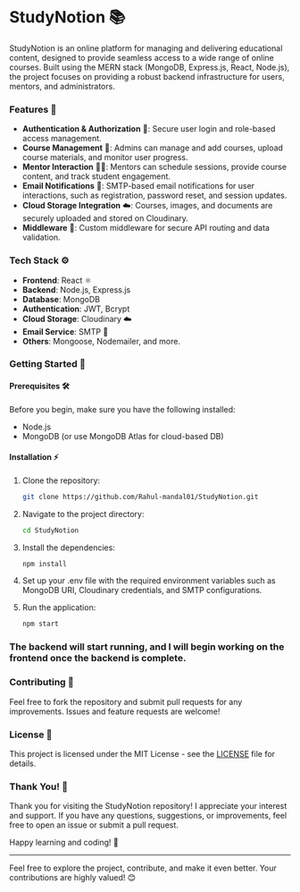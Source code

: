 # StudyNotion 📚

StudyNotion is an online platform for managing and delivering educational content, designed to provide seamless access to a wide range of online courses. Built using the MERN stack (MongoDB, Express.js, React, Node.js), the project focuses on providing a robust backend infrastructure for users, mentors, and administrators.

### Features 🌟

- **Authentication & Authorization** 🔐: Secure user login and role-based access management.
- **Course Management** 📖: Admins can manage and add courses, upload course materials, and monitor user progress.
- **Mentor Interaction** 🧑‍🏫: Mentors can schedule sessions, provide course content, and track student engagement.
- **Email Notifications** 📧: SMTP-based email notifications for user interactions, such as registration, password reset, and session updates.
- **Cloud Storage Integration** ☁️: Courses, images, and documents are securely uploaded and stored on Cloudinary.
- **Middleware** 🔧: Custom middleware for secure API routing and data validation.

### Tech Stack ⚙️

- **Frontend**: React ⚛️
- **Backend**: Node.js, Express.js
- **Database**: MongoDB
- **Authentication**: JWT, Bcrypt
- **Cloud Storage**: Cloudinary ☁️
- **Email Service**: SMTP 📧
- **Others**: Mongoose, Nodemailer, and more.

### Getting Started 🚀

#### Prerequisites 🛠️

Before you begin, make sure you have the following installed:

- Node.js
- MongoDB (or use MongoDB Atlas for cloud-based DB)

#### Installation ⚡

1. Clone the repository:

   ```bash
   git clone https://github.com/Rahul-mandal01/StudyNotion.git
   
2. Navigate to the project directory:

    ```bash
    cd StudyNotion
    
3. Install the dependencies:

    ```bash
    npm install

4. Set up your .env file with the required environment variables such as MongoDB URI, Cloudinary credentials, and SMTP configurations.

5. Run the application:

    ```bash
    npm start

### The backend will start running, and I will begin working on the frontend once the backend is complete.

### Contributing 🤝
Feel free to fork the repository and submit pull requests for any improvements. Issues and feature requests are welcome!

### License 📄
This project is licensed under the MIT License - see the [LICENSE](./path/to/LICENSE) file for details.

### Thank You! 🙏

Thank you for visiting the StudyNotion repository! I appreciate your interest and support. If you have any questions, suggestions, or improvements, feel free to open an issue or submit a pull request.

Happy learning and coding! 🚀

---

Feel free to explore the project, contribute, and make it even better. Your contributions are highly valued! 😊

